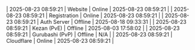 | 2025-08-23 08:59:21 | Website | Online | 2025-08-23 08:59:21 |
| 2025-08-23 08:59:21 | Registration | Online | 2025-08-23 08:59:21 |
| 2025-08-23 08:59:21 | Auth Server | Offline | 2025-08-18 09:33:31 |
| 2025-08-23 08:59:21 | Kezan (PvE) | Offline | 2025-08-03 17:58:02 |
| 2025-08-23 08:59:21 | Gurubashi (PvP) | Offline | N/A |
| 2025-08-23 08:59:21 | Cloudflare | Online | 2025-08-23 08:59:21 |
